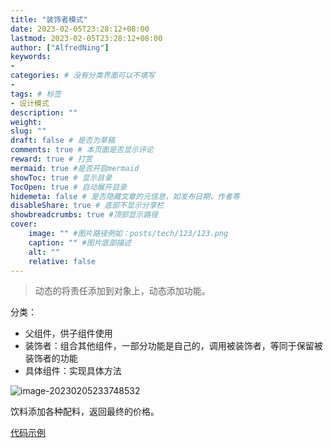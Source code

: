 ```yaml
---
title: "装饰者模式"
date: 2023-02-05T23:28:12+08:00
lastmod: 2023-02-05T23:28:12+08:00
author: ["AlfredNing"]
keywords: 
- 
categories: # 没有分类界面可以不填写
- 
tags: # 标签
- 设计模式
description: ""
weight:
slug: ""
draft: false # 是否为草稿
comments: true # 本页面是否显示评论
reward: true # 打赏
mermaid: true #是否开启mermaid
showToc: true # 显示目录
TocOpen: true # 自动展开目录
hidemeta: false # 是否隐藏文章的元信息，如发布日期、作者等
disableShare: true # 底部不显示分享栏
showbreadcrumbs: true #顶部显示路径
cover:
    image: "" #图片路径例如：posts/tech/123/123.png
    caption: "" #图片底部描述
    alt: ""
    relative: false
---
```


> 动态的将责任添加到对象上，动态添加功能。

分类： 

- 父组件，供子组件使用
- 装饰者：组合其他组件，一部分功能是自己的，调用被装饰者，等同于保留被装饰者的功能
- 具体组件：实现具体方法

![image-20230205233748532](https://nq-bucket.oss-cn-shanghai.aliyuncs.com/note_img/image-20230205233748532.png)

饮料添加各种配料，返回最终的价格。

[代码示例](https://github.com/AlfredNing/nq-coding/tree/main/design_pattern/src/decorate)